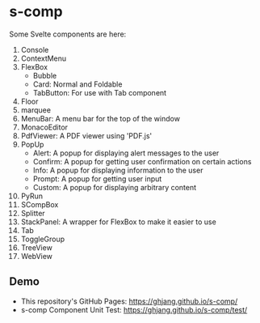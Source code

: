 # s-comp

Some Svelte components are here:

1. Console
1. ContextMenu
1. FlexBox
   * Bubble
   * Card: Normal and Foldable
   * TabButton: For use with Tab component
1. Floor
1. marquee
1. MenuBar: A menu bar for the top of the window
1. MonacoEditor
1. PdfViewer: A PDF viewer using 'PDF.js'
1. PopUp
   * Alert: A popup for displaying alert messages to the user
   * Confirm: A popup for getting user confirmation on certain actions
   * Info: A popup for displaying information to the user
   * Prompt: A popup for getting user input
   * Custom: A popup for displaying arbitrary content
1. PyRun
1. SCompBox
1. Splitter
1. StackPanel: A wrapper for FlexBox to make it easier to use
1. Tab
1. ToggleGroup
1. TreeView
1. WebView

## Demo

* This repository's GitHub Pages: <https://ghjang.github.io/s-comp/>
* s-comp Component Unit Test: <https://ghjang.github.io/s-comp/test/>
